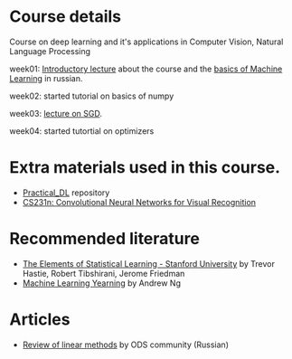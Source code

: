# Course details

Course on deep learning and it's applications in Computer Vision, Natural Language Processing

week01: 
[Introductory lecture](https://drive.google.com/file/d/1HpQt2PKOF7miPMRThgc-Ca_RkYFdQMFy/view?usp=sharing) about the course and the [basics of Machine Learning](http://www.machinelearning.ru/wiki/images/f/fc/Voron-ML-Intro-slides.pdf) in russian.

week02:
started tutorial on basics of numpy

week03:
[lecture on SGD](http://www.machinelearning.ru/wiki/images/5/53/Voron-ML-Lin-SG.pdf).

week04:
started tutortial on optimizers



# Extra materials used in this course.
 - [Practical_DL](https://github.com/yandexdataschool/Practical_DL) repository
 - [CS231n: Convolutional Neural Networks for Visual Recognition](http://cs231n.stanford.edu/syllabus.html)
  
# Recommended literature
 - [The Elements of Statistical Learning - Stanford University](https://web.stanford.edu/~hastie/ElemStatLearn//printings/ESLII_print10.pdf) by Trevor Hastie, Robert Tibshirani, Jerome Friedman
 - [Machine Learning Yearning](https://www.mlyearning.org/) by Andrew Ng
 
 
 # Articles
 - [Review of linear methods](https://habr.com/ru/company/ods/blog/323890/#1-lineynaya-regressiya) by ODS community (Russian)
